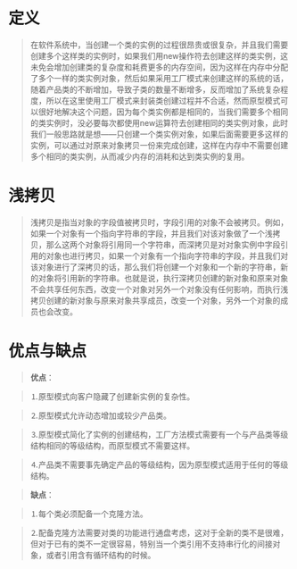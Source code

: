 # 定义

>在软件系统中，当创建一个类的实例的过程很昂贵或很复杂，并且我们需要创建多个这样类的实例时，如果我们用new操作符去创建这样的类实例，这未免会增加创建类的复杂度和耗费更多的内存空间，因为这样在内存中分配了多个一样的类实例对象，然后如果采用工厂模式来创建这样的系统的话，随着产品类的不断增加，导致子类的数量不断增多，反而增加了系统复杂程度，所以在这里使用工厂模式来封装类创建过程并不合适，然而原型模式可以很好地解决这个问题，因为每个类实例都是相同的，当我们需要多个相同的类实例时，没必要每次都使用new运算符去创建相同的类实例对象，此时我们一般思路就是想——只创建一个类实例对象，如果后面需要更多这样的实例，可以通过对原来对象拷贝一份来完成创建，这样在内存中不需要创建多个相同的类实例，从而减少内存的消耗和达到类实例的复用。

# 浅拷贝

>浅拷贝是指当对象的字段值被拷贝时，字段引用的对象不会被拷贝。例如，如果一个对象有一个指向字符串的字段，并且我们对该对象做了一个浅拷贝，那么这两个对象将引用同一个字符串，而深拷贝是对对象实例中字段引用的对象也进行拷贝，如果一个对象有一个指向字符串的字段，并且我们对该对象进行了深拷贝的话，那么我们将创建一个对象和一个新的字符串，新的对象将引用新的字符串。也就是说，执行深拷贝创建的新对象和原来对象不会共享任何东西，改变一个对象对另外一个对象没有任何影响，而执行浅拷贝创建的新对象与原来对象共享成员，改变一个对象，另外一个对象的成员也会改变。

# 优点与缺点

>**优点**：

>⒈原型模式向客户隐藏了创建新实例的复杂性。

>⒉原型模式允许动态增加或较少产品类。
    
>⒊原型模式简化了实例的创建结构，工厂方法模式需要有一个与产品类等级结构相同的等级结构，而原型模式不需要这样。

>⒋产品类不需要事先确定产品的等级结构，因为原型模式适用于任何的等级结构。

>**缺点**：

>⒈每个类必须配备一个克隆方法。

>⒉配备克隆方法需要对类的功能进行通盘考虑，这对于全新的类不是很难，但对于已有的类不一定很容易，特别当一个类引用不支持串行化的间接对象，或者引用含有循环结构的时候。